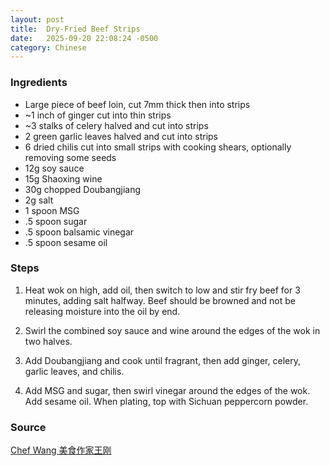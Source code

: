 ```yaml
---
layout: post
title:  Dry-Fried Beef Strips
date:   2025-09-20 22:08:24 -0500
category: Chinese
---
```


### Ingredients

- Large piece of beef loin, cut 7mm thick then into strips
- ~1 inch of ginger cut into thin strips
- ~3 stalks of celery halved and cut into strips
- 2 green garlic leaves halved and cut into strips
- 6 dried chilis cut into small strips with cooking shears, optionally removing some seeds
- 12g soy sauce
- 15g Shaoxing wine
- 30g chopped Doubangjiang
- 2g salt
- 1 spoon MSG
- .5 spoon sugar
- .5 spoon balsamic vinegar
- .5 spoon sesame oil

### Steps

1. Heat wok on high, add oil, then switch to low and stir fry beef for 3 minutes, adding salt halfway.
Beef should be browned and not be releasing moisture into the oil by end.

1. Swirl the combined soy sauce and wine around the edges of the wok in two halves.

1. Add Doubangjiang and cook until fragrant, then add ginger, celery, garlic leaves, and chilis.

1. Add MSG and sugar, then swirl vinegar around the edges of the wok. Add sesame oil. When plating, top with Sichuan peppercorn powder.

### Source

[Chef Wang 美食作家王刚](https://www.youtube.com/watch?v=musiLNtEyRY)
